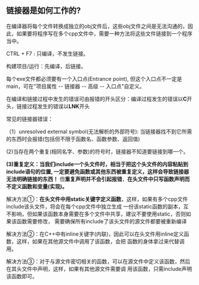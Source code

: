 ##                                          链接器是如何工作的?



在编译器将每个文件转换成独立的obj文件后，这些obj文件之间是无法沟通的，因此，如果要将程序写在多个cpp文件中，需要一种方法将这些文件链接到一个程序当中。



CTRL + F7 : 只编译，不发生链接。

构建项目/运行：先编译，后链接。



每个exe文件都必须要有一个入口点(Entrance point), 但这个入口点不一定是main，可在"项目属性 -- 链接器 -- 高级 -- 入口点"自定义。



在编译和链接过程中发生的错误可由报错的开头区分：编译过程发生的错误以**C**开头，链接过程发生的错误以**LNK**开头



常见的链接器错误：

（1）unresolved external symbol(无法解析的外部符号): 当链接器找不到它所需的东西时会报错(包括但不限于函数名、函数参数、返回值)



(2)当存在两个重复(相同名字、参数)的符号时，链接器不知道要链接到哪一个。



**(3)重复定义：当我们include一个头文件时，相当于把这个头文件的内容粘贴到include语句的位置, 一定要避免函数或其他东西被重复定义，这样会导致链接器无法明确链接的东西！**   但**重复声明并不会引起报错**，**在头文件中只写函数声明而不定义函数和变量(实现)。**



​	解决方法①：**在头文件中用static关键字定义函数**，这样，如果有多个cpp文件include该头文件，将会在每个cpp文件中独立生成	一份该static函数的副本，互不影响，但如果该函数本身需要在多个文件中共享，建议不要使用static，否则如果该函数需要修改，	需要确保所有include了该头文件的源文件都要被重新编译



​	解决方法②：在C++中有inline关键字(内联)，因此可以在头文件用inline定义函数，这样，如果在其他源文件中调用了该函数，会把				函数的身体拿过来代替调用。



​	解决方法③：对于与源文件密切相关的函数，可以在源文件中定义该函数，然后在其头文件中声明，这样，如果有其他源文件需要调			       用该函数，只需include声明该函数即可。